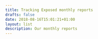 ```yaml
---
title: Tracking Exposed monthly reports
drafts: false
date: 2018-08-16T15:01:21+01:00
layout: list
description: Our monthly reports
---
```


<!-- here should be listed the last entries: I don't know how the '_default/list.html' template works, but this is the one I want to trigger -->
